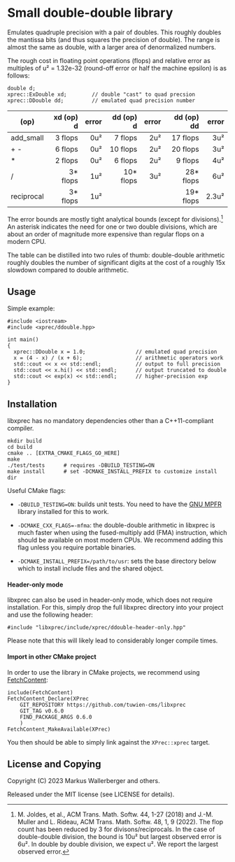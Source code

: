 Small double-double library
===========================

Emulates quadruple precision with a pair of doubles.  This roughly doubles
the mantissa bits (and thus squares the precision of double).  The range
is almost the same as double, with a larger area of denormalized numbers.

The rough cost in floating point operations (flops) and relative error as
multiples of u² = 1.32e-32 (round-off error or half the machine epsilon) is
as follows:

    double d;
    xprec::ExDouble xd;        // double "cast" to quad precsion
    xprec::DDouble dd;         // emulated quad precision number

  | (op)       | xd (op) d | error | dd (op) d | error | dd (op) dd | error |
  |------------|----------:|------:|----------:|------:|-----------:|------:|
  | add_small  |   3 flops |   0u² |   7 flops |   2u² |   17 flops |   3u² |
  | + -        |   6 flops |   0u² |  10 flops |   2u² |   20 flops |   3u² |
  | *          |   2 flops |   0u² |   6 flops |   2u² |    9 flops |   4u² |
  | /          |  3* flops |   1u² | 10* flops |   3u² |  28* flops |   6u² |
  | reciprocal |  3* flops |   1u² |           |       |  19* flops | 2.3u² |

The error bounds are mostly tight analytical bounds (except for divisions).[^1]
An asterisk indicates the need for one or two double divisions, which are about
an order of magnitude more expensive than regular flops on a modern CPU.

The table can be distilled into two rules of thumb: double-double arithmetic
roughly doubles the number of significant digits at the cost of a roughly
15x slowdown compared to double arithmetic.

[^1]: M. Joldes, et al., ACM Trans. Math. Softw. 44, 1-27 (2018) and
      J.-M. Muller and L. Rideau, ACM Trans. Math. Softw. 48, 1, 9 (2022).
      The flop count has been reduced by 3 for divisons/reciprocals.
      In the case of double-double division, the bound is 10u² but largest
      observed error is 6u². In double by double division, we expect u². We
      report the largest observed error.

Usage
-----
Simple example:

    #include <iostream>
    #include <xprec/ddouble.hpp>

    int main()
    {
      xprec::DDouble x = 1.0;                // emulated quad precision
      x = (4 - x) / (x + 6);                 // arithmetic operators work
      std::cout << x << std::endl;           // output to full precision
      std::cout << x.hi() << std::endl;      // output truncated to double
      std::cout << exp(x) << std::endl;      // higher-precision exp
    }

Installation
------------
libxprec has no mandatory dependencies other than a C++11-compliant compiler.

    mkdir build
    cd build
    cmake .. [EXTRA_CMAKE_FLAGS_GO_HERE]
    make
    ./test/tests      # requires -DBUILD_TESTING=ON
    make install      # set -DCMAKE_INSTALL_PREFIX to customize install dir

Useful CMake flags:

 - `-DBUILD_TESTING=ON`: builds unit tests. You need to have the [GNU MPFR]
   library installed for this to work.

 - `-DCMAKE_CXX_FLAGS=-mfma`: the double-double arithmetic in libxprec is much
   faster when using the fused-multiply add (FMA) instruction, which should
   be available on most modern CPUs. We recommend adding this flag unless you
   require portable binaries.

 - `-DCMAKE_INSTALL_PREFIX=/path/to/usr`: sets the base directory below which
   to install include files and the shared object.

#### Header-only mode ####
libxprec can also be used in header-only mode, which does not require
installation. For this, simply drop the full libxprec directory into your project
and use the following header:

    #include "libxprec/include/xprec/ddouble-header-only.hpp"

Please note that this will likely lead to considerably longer compile times.

[GNU MPFR]: https://www.mpfr.org/

#### Import in other CMake project ####
In order to use the library in CMake projects, we recommend using [FetchContent]:

    include(FetchContent)
    FetchContent_Declare(XPrec
        GIT_REPOSITORY https://github.com/tuwien-cms/libxprec
        GIT_TAG v0.6.0
        FIND_PACKAGE_ARGS 0.6.0
        )
    FetchContent_MakeAvailable(XPrec)

You then should be able to simply link against the `XPrec::xprec` target.

[FetchContent]: https://cmake.org/cmake/help/latest/module/FetchContent.html

License and Copying
-------------------
Copyright (C) 2023 Markus Wallerberger and others.

Released under the MIT license (see LICENSE for details).
